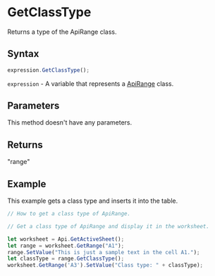 # GetClassType

Returns a type of the ApiRange class.

## Syntax

```javascript
expression.GetClassType();
```

`expression` - A variable that represents a [ApiRange](../ApiRange.md) class.

## Parameters

This method doesn't have any parameters.

## Returns

"range"

## Example

This example gets a class type and inserts it into the table.

```javascript editor-xlsx
// How to get a class type of ApiRange.

// Get a class type of ApiRange and display it in the worksheet.

let worksheet = Api.GetActiveSheet();
let range = worksheet.GetRange("A1");
range.SetValue("This is just a sample text in the cell A1.");
let classType = range.GetClassType();
worksheet.GetRange('A3').SetValue("Class type: " + classType);

```
